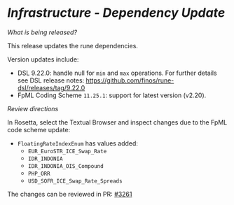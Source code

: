 # _Infrastructure - Dependency Update_

_What is being released?_

This release updates the rune dependencies.

Version updates include:
- DSL 9.22.0: handle null for `min` and `max` operations. For further details see DSL release notes: https://github.com/finos/rune-dsl/releases/tag/9.22.0
- FpML Coding Scheme `11.25.1`: support for latest version (v2.20).

_Review directions_

In Rosetta, select the Textual Browser and inspect changes due to the FpML code scheme update:
- `FloatingRateIndexEnum` has values added:
    - `EUR_EuroSTR_ICE_Swap_Rate`
    - `IDR_INDONIA`
    - `IDR_INDONIA_OIS_Compound`
    - `PHP_ORR`
    - `USD_SOFR_ICE_Swap_Rate_Spreads`

The changes can be reviewed in PR: [#3261](https://github.com/finos/common-domain-model/pull/3261)